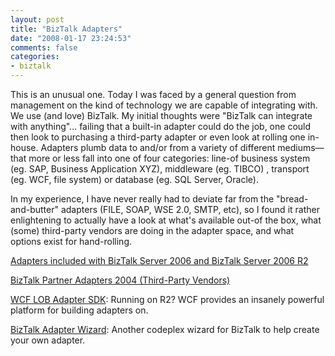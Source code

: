 ```yaml
---
layout: post
title: "BizTalk Adapters"
date: "2008-01-17 23:24:53"
comments: false
categories:
- biztalk
---
```


This is an unusual one. Today I was faced by a general question from management on the kind of technology we are capable of integrating with. We use (and love) BizTalk. My initial thoughts were "BizTalk can integrate with anything"... failing that a built-in adapter could do the job, one could then look to purchasing a third-party adapter or even look at rolling one in-house. Adapters plumb data to and/or from a variety of different mediums—that more or less fall into one of four categories: line-of business system (eg. SAP, Business Application XYZ), middleware (eg. TIBCO) , transport (eg. WCF, file system) or database (eg. SQL Server, Oracle).

In my experience, I have never really had to deviate far from the "bread-and-butter" adapters (FILE, SOAP, WSE 2.0, SMTP, etc), so I found it rather enlightening to actually have a look at what's available out-of the box, what (some) third-party vendors are doing in the adapter space, and what options exist for hand-rolling.

 <a href="http://www.microsoft.com/biztalk/evaluation/adapter/default.mspx" target="_blank">Adapters included with BizTalk Server 2006 and BizTalk Server 2006 R2</a>

 <a href="http://www.microsoft.com/biztalk/evaluation/adapter/partner/2004.mspx" target="_blank">BizTalk Partner Adapters 2004 (Third-Party Vendors)</a>

 <a href="http://www.microsoft.com/biztalk/technologies/wcflobadaptersdk.mspx" target="_blank">WCF LOB Adapter SDK</a>: Running on R2? WCF provides an insanely powerful platform for building adapters on.

 <a href="http://www.codeplex.com/BizTalkAdapterWizard" target="_blank">BizTalk Adapter Wizard</a>: Another codeplex wizard for BizTalk to help create your own adapter.

